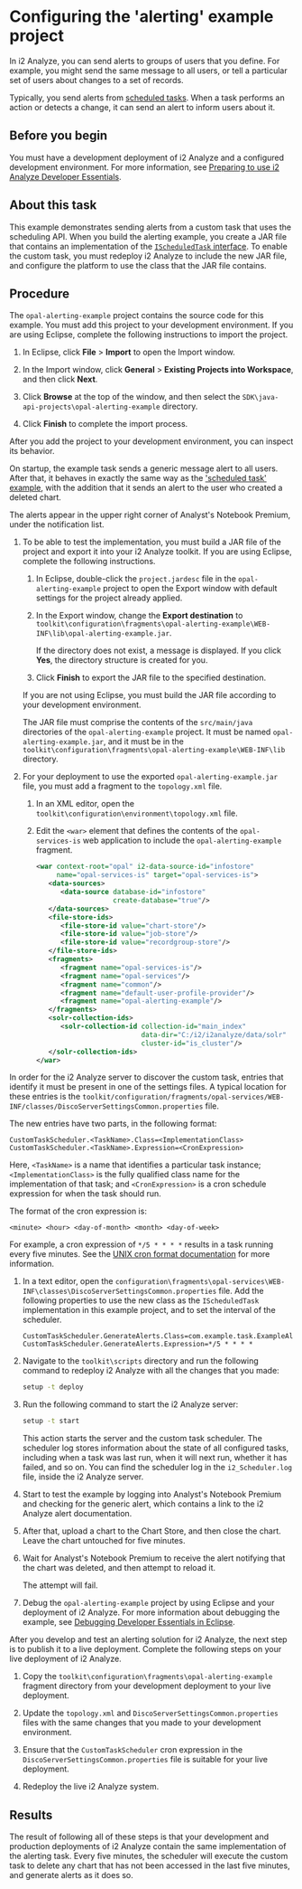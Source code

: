 # Configuring the 'alerting' example project

In i2 Analyze, you can send alerts to groups of users that you define.
For example, you might send the same message to all users, or tell a particular set of users about changes to a set of records.

Typically, you send alerts from [scheduled tasks](https://docs.i2group.com/analyze/custom-tasks.html).
When a task performs an action or detects a change, it can send an alert to inform users about it.

## Before you begin

You must have a development deployment of i2 Analyze and a configured development environment.
For more information, see [Preparing to use i2 Analyze Developer Essentials](Preparing-to-use-i2-Analyze-Developer-Essentials.md).

## About this task

This example demonstrates sending alerts from a custom task that uses the scheduling API.
When you build the alerting example, you create a JAR file that contains an implementation of the [`IScheduledTask` interface](https://i2group.github.io/analyze/docs/com/i2group/disco/task/spi/IScheduledTask.html).
To enable the custom task, you must redeploy i2 Analyze to include the new JAR file, and configure the platform to use the class that the JAR file contains.

## Procedure

The `opal-alerting-example` project contains the source code for this example. 
You must add this project to your development environment.
If you are using Eclipse, complete the following instructions to import the project.

1. In Eclipse, click **File** &gt; **Import** to open the Import window.

1. In the Import window, click **General** &gt; **Existing Projects into Workspace**, and then click **Next**.

1. Click **Browse** at the top of the window, and then select the `SDK\java-api-projects\opal-alerting-example` directory.

1. Click **Finish** to complete the import process.

After you add the project to your development environment, you can inspect its behavior.

On startup, the example task sends a generic message alert to all users.
After that, it behaves in exactly the same way as the ['scheduled task' example](Configuring-the-scheduled-task-example-project.md), with the addition that it sends an alert to the user who created a deleted chart.

The alerts appear in the upper right corner of Analyst's Notebook Premium, under the notification list.

1. To be able to test the implementation, you must build a JAR file of the project and export it into your i2 Analyze toolkit.
   If you are using Eclipse, complete the following instructions.

   1. In Eclipse, double-click the `project.jardesc` file in the `opal-alerting-example` project to open the Export window with default settings for the project already applied.

   1. In the Export window, change the **Export destination** to `toolkit\configuration\fragments\opal-alerting-example\WEB-INF\lib\opal-alerting-example.jar`.

      If the directory does not exist, a message is displayed.
      If you click **Yes**, the directory structure is created for you.

   1. Click **Finish** to export the JAR file to the specified destination.

   If you are not using Eclipse, you must build the JAR file according to your development environment.

   The JAR file must comprise the contents of the `src/main/java` directories of the `opal-alerting-example` project.
   It must be named `opal-alerting-example.jar`, and it must be in
   the `toolkit\configuration\fragments\opal-alerting-example\WEB-INF\lib` directory.

1. For your deployment to use the exported `opal-alerting-example.jar` file, you must add a fragment to the `topology.xml` file.

   1. In an XML editor, open the `toolkit\configuration\environment\topology.xml` file.

   1. Edit the `<war>` element that defines the contents of the `opal-services-is` web application to include the `opal-alerting-example` fragment.

      ```xml
      <war context-root="opal" i2-data-source-id="infostore"
           name="opal-services-is" target="opal-services-is">
         <data-sources>
            <data-source database-id="infostore"
                         create-database="true"/>
         </data-sources>
         <file-store-ids>
            <file-store-id value="chart-store"/>
            <file-store-id value="job-store"/>
            <file-store-id value="recordgroup-store"/>
         </file-store-ids>
         <fragments>
            <fragment name="opal-services-is"/>
            <fragment name="opal-services"/>
            <fragment name="common"/>
            <fragment name="default-user-profile-provider"/>
            <fragment name="opal-alerting-example"/>
         </fragments>
         <solr-collection-ids>
            <solr-collection-id collection-id="main_index"
                                data-dir="C:/i2/i2analyze/data/solr"
                                cluster-id="is_cluster"/>
         </solr-collection-ids>
      </war>
      ```

In order for the i2 Analyze server to discover the custom task, entries that identify it must be present in one of the settings files.
A typical location for these entries is the `toolkit/configuration/fragments/opal-services/WEB-INF/classes/DiscoServerSettingsCommon.properties` file.

The new entries have two parts, in the following format:

```text
CustomTaskScheduler.<TaskName>.Class=<ImplementationClass>
CustomTaskScheduler.<TaskName>.Expression=<CronExpression>
```

Here, `<TaskName>` is a name that identifies a particular task instance; `<ImplementationClass>` is the fully qualified class name for the implementation of that task; and `<CronExpression>` is a cron schedule expression for when the task should run.

The format of the cron expression is:

`<minute> <hour> <day-of-month> <month> <day-of-week>`

For example, a cron expression of `*/5 * * * *` results in a task running every five minutes.
See the [UNIX cron format documentation](https://www.ibm.com/docs/en/db2/11.1?topic=task-unix-cron-format) for more information.

1. In a text editor, open the `configuration\fragments\opal-services\WEB-INF\classes\DiscoServerSettingsCommon.properties` file.
   Add the following properties to use the new class as the `IScheduledTask` implementation in this example project, and to set the interval of the scheduler.

   ```text
   CustomTaskScheduler.GenerateAlerts.Class=com.example.task.ExampleAlertingTask
   CustomTaskScheduler.GenerateAlerts.Expression=*/5 * * * *
   ```

1. Navigate to the `toolkit\scripts` directory and run the following command to redeploy i2 Analyze with all the changes that you made:

   ```sh
   setup -t deploy
   ```

1. Run the following command to start the i2 Analyze server:

   ```sh
   setup -t start
   ```

   This action starts the server and the custom task scheduler.
   The scheduler log stores information about the state of all configured tasks, including when a task was last run, when it will next run, whether it has failed, and so on.
   You can find the scheduler log in the `i2_Scheduler.log` file, inside the i2 Analyze server.

1. Start to test the example by logging into Analyst's Notebook Premium and checking for the generic alert, which contains a link to the i2 Analyze alert documentation.

1. After that, upload a chart to the Chart Store, and then close the chart. Leave the chart untouched for five minutes.

1. Wait for Analyst's Notebook Premium to receive the alert notifying that the chart was deleted, and then attempt to reload it.

   The attempt will fail.

1. Debug the `opal-alerting-example` project by using Eclipse and your deployment of i2 Analyze.
   For more information about debugging the example, see [Debugging Developer Essentials in Eclipse](Debugging-Developer-Essentials.md).

After you develop and test an alerting solution for i2 Analyze, the next step is to publish it to a live deployment.
Complete the following steps on your live deployment of i2 Analyze.

1. Copy the `toolkit\configuration\fragments\opal-alerting-example` fragment directory from your development deployment to your live deployment.

1. Update the `topology.xml` and `DiscoServerSettingsCommon.properties` files with the same changes that you made to your development environment.

1. Ensure that the `CustomTaskScheduler` cron expression in the `DiscoServerSettingsCommon.properties` file is suitable for your live deployment.

1. Redeploy the live i2 Analyze system.

## Results

The result of following all of these steps is that your development and production deployments of i2 Analyze contain the same implementation of the alerting task.
Every five minutes, the scheduler will execute the custom task to delete any chart that has not been accessed in the last five minutes, and generate alerts as it does so.
